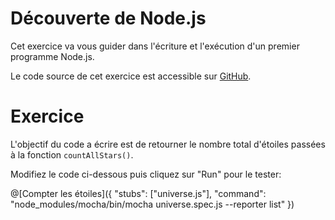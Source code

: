 # Découverte de Node.js

Cet exercice va vous guider dans l'écriture et l'exécution d'un premier programme Node.js.

Le code source de cet exercice est accessible sur [GitHub](https://github.com/adrienjoly/playground-r8m63hre).

# Exercice

L'objectif du code a écrire est de retourner le nombre total d'étoiles passées à la fonction `countAllStars()`.

Modifiez le code ci-dessous puis cliquez sur "Run" pour le tester:

@[Compter les étoiles]({ "stubs": ["universe.js"], "command": "node_modules/mocha/bin/mocha universe.spec.js --reporter list" })

